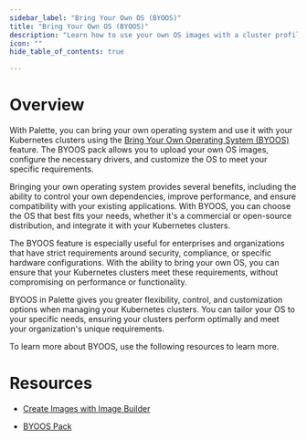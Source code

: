 ```yaml
---
sidebar_label: "Bring Your Own OS (BYOOS)"
title: "Bring Your Own OS (BYOOS)"
description: "Learn how to use your own OS images with a cluster profile"
icon: ""
hide_table_of_contents: true

---
```


# Overview

With Palette, you can bring your own operating system and use it with your Kubernetes clusters using the [Bring Your Own Operating System (BYOOS)](/glossary-all#bringyourownoperatingsystem(byoos)) feature. The BYOOS pack allows you to upload your own OS images, configure the necessary drivers, and customize the OS to meet your specific requirements.

Bringing your own operating system provides several benefits, including the ability to control your own dependencies, improve performance, and ensure compatibility with your existing applications. With BYOOS, you can choose the OS that best fits your needs, whether it's a commercial or open-source distribution, and integrate it with your Kubernetes clusters.

The BYOOS feature is especially useful for enterprises and organizations that have strict requirements around security, compliance, or specific hardware configurations. With the ability to bring your own OS, you can ensure that your Kubernetes clusters meet these requirements, without compromising on performance or functionality.

BYOOS in Palette gives you greater flexibility, control, and customization options when managing your Kubernetes clusters. You can tailor your OS to your specific needs, ensuring your clusters perform optimally and meet your organization's unique requirements.

To learn more about BYOOS, use the following resources to learn more.


# Resources

- [Create Images with Image Builder](/cluster-profiles/byoos/image-builder)


- [BYOOS Pack](/integrations/byoos)

<br />